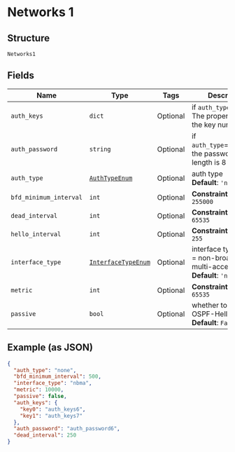 
# Networks 1

## Structure

`Networks1`

## Fields

| Name | Type | Tags | Description |
|  --- | --- | --- | --- |
| `auth_keys` | `dict` | Optional | if `auth_type`==`md5`. The property key is the key number |
| `auth_password` | `string` | Optional | if `auth_type`==`password`, the password, max length is 8 |
| `auth_type` | [`AuthTypeEnum`](../../doc/models/auth-type-enum.md) | Optional | auth type<br>**Default**: `'none'` |
| `bfd_minimum_interval` | `int` | Optional | **Constraints**: `>= 1`, `<= 255000` |
| `dead_interval` | `int` | Optional | **Constraints**: `>= 1`, `<= 65535` |
| `hello_interval` | `int` | Optional | **Constraints**: `>= 1`, `<= 255` |
| `interface_type` | [`InterfaceTypeEnum`](../../doc/models/interface-type-enum.md) | Optional | interface type (nbma = non-broadcast multi-access)<br>**Default**: `'nbma'` |
| `metric` | `int` | Optional | **Constraints**: `>= 1`, `<= 65535` |
| `passive` | `bool` | Optional | whether to send OSPF-Hello<br>**Default**: `False` |

## Example (as JSON)

```json
{
  "auth_type": "none",
  "bfd_minimum_interval": 500,
  "interface_type": "nbma",
  "metric": 10000,
  "passive": false,
  "auth_keys": {
    "key0": "auth_keys6",
    "key1": "auth_keys7"
  },
  "auth_password": "auth_password6",
  "dead_interval": 250
}
```

